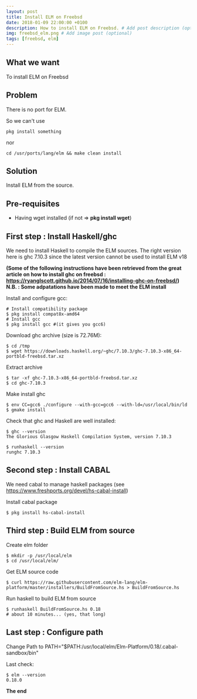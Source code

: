 ```yaml
---
layout: post
title: Install ELM on Freebsd
date: 2018-01-09 22:00:00 +0100
description: How to install ELM on Freebsd. # Add post description (optional)
img: freebsd_elm.png # Add image post (optional)
tags: [freebsd, elm]
---
```

## What we want
To install ELM on Freebsd
## Problem
There is no port for ELM.

So we can't use
```
pkg install something
```
nor
```
cd /usr/ports/lang/elm && make clean install
```
## Solution
Install ELM from the source.

## Pre-requisites
* Having wget installed (if not => **pkg install wget**)

## First step : Install Haskell/ghc
We need to install Haskell to compile the ELM sources.
The right version here is ghc 7.10.3 since the latest version cannot be used to install ELM v18

**(Some of the following instructions have been retrieved from the great article on how to install ghc on freebsd : https://ryanglscott.github.io/2014/07/16/installing-ghc-on-freebsd/)
N.B. : Some adpatations have been made to meet the ELM install**

Install and configure gcc:

~~~~~~~~
# Install compatibility package   
$ pkg install compat8x-amd64
# Install gcc
$ pkg install gcc #(it gives you gcc6)
~~~~~~~~

Download ghc archive (size is 72.76M):
```
$ cd /tmp
$ wget https://downloads.haskell.org/~ghc/7.10.3/ghc-7.10.3-x86_64-portbld-freebsd.tar.xz
```
Extract archive
```
$ tar -xf ghc-7.10.3-x86_64-portbld-freebsd.tar.xz
$ cd ghc-7.10.3
```
Make install ghc
```
$ env CC=gcc6 ./configure --with-gcc=gcc6 --with-ld=/usr/local/bin/ld
$ gmake install
```
Check that ghc and Haskell are well installed:
```
$ ghc --version
The Glorious Glasgow Haskell Compilation System, version 7.10.3

$ runhaskell --version
runghc 7.10.3
```

## Second step : Install CABAL
We need cabal to manage haskell packages (see https://www.freshports.org/devel/hs-cabal-install)

Install cabal package
```
$ pkg install hs-cabal-install
```

## Third step : Build ELM from source
Create elm folder
```
$ mkdir -p /usr/local/elm
$ cd /usr/local/elm/
```
Get ELM source code
```
$ curl https://raw.githubusercontent.com/elm-lang/elm-platform/master/installers/BuildFromSource.hs > BuildFromSource.hs
```

Run haskell to build ELM from source
```
$ runhaskell BuildFromSource.hs 0.18
# about 10 minutes... (yes, that long)
```

## Last step : Configure path
Change Path to PATH="$PATH:/usr/local/elm/Elm-Platform/0.18/.cabal-sandbox/bin"

Last check:
```
$ elm --version
0.18.0
```

**The end**
